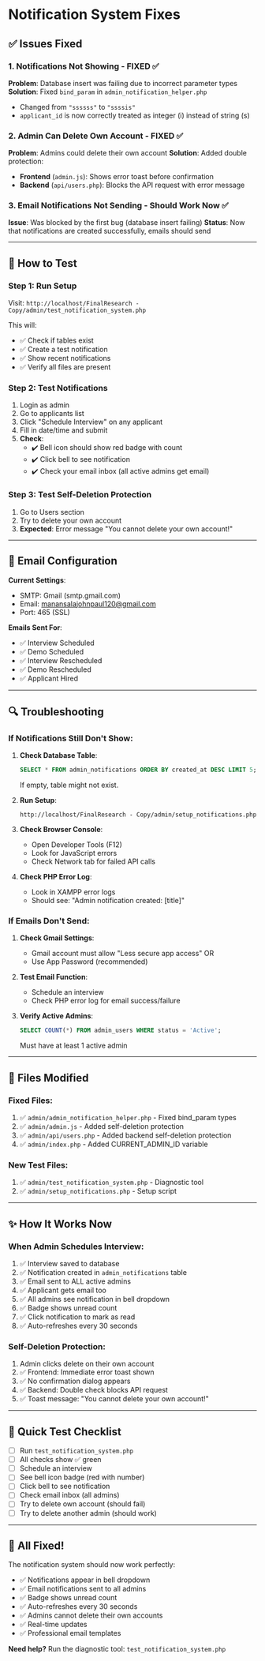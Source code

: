 # Notification System Fixes

## ✅ Issues Fixed

### 1. **Notifications Not Showing** - FIXED ✅
**Problem**: Database insert was failing due to incorrect parameter types
**Solution**: Fixed `bind_param` in `admin_notification_helper.php`
- Changed from `"ssssss"` to `"ssssis"` 
- `applicant_id` is now correctly treated as integer (i) instead of string (s)

### 2. **Admin Can Delete Own Account** - FIXED ✅
**Problem**: Admins could delete their own account
**Solution**: Added double protection:
- **Frontend** (`admin.js`): Shows error toast before confirmation
- **Backend** (`api/users.php`): Blocks the API request with error message

### 3. **Email Notifications Not Sending** - Should Work Now ✅
**Issue**: Was blocked by the first bug (database insert failing)
**Status**: Now that notifications are created successfully, emails should send

---

## 🧪 How to Test

### **Step 1: Run Setup**
Visit: `http://localhost/FinalResearch - Copy/admin/test_notification_system.php`

This will:
- ✅ Check if tables exist
- ✅ Create a test notification
- ✅ Show recent notifications
- ✅ Verify all files are present

### **Step 2: Test Notifications**
1. Login as admin
2. Go to applicants list
3. Click "Schedule Interview" on any applicant
4. Fill in date/time and submit
5. **Check**:
   - ✔️ Bell icon should show red badge with count
   - ✔️ Click bell to see notification
   - ✔️ Check your email inbox (all active admins get email)

### **Step 3: Test Self-Deletion Protection**
1. Go to Users section
2. Try to delete your own account
3. **Expected**: Error message "You cannot delete your own account!"

---

## 📧 Email Configuration

**Current Settings**:
- SMTP: Gmail (smtp.gmail.com)
- Email: manansalajohnpaul120@gmail.com
- Port: 465 (SSL)

**Emails Sent For**:
- ✅ Interview Scheduled
- ✅ Demo Scheduled
- ✅ Interview Rescheduled
- ✅ Demo Rescheduled
- ✅ Applicant Hired

---

## 🔍 Troubleshooting

### **If Notifications Still Don't Show**:

1. **Check Database Table**:
   ```sql
   SELECT * FROM admin_notifications ORDER BY created_at DESC LIMIT 5;
   ```
   If empty, table might not exist.

2. **Run Setup**:
   ```
   http://localhost/FinalResearch - Copy/admin/setup_notifications.php
   ```

3. **Check Browser Console**:
   - Open Developer Tools (F12)
   - Look for JavaScript errors
   - Check Network tab for failed API calls

4. **Check PHP Error Log**:
   - Look in XAMPP error logs
   - Should see: "Admin notification created: [title]"

### **If Emails Don't Send**:

1. **Check Gmail Settings**:
   - Gmail account must allow "Less secure app access" OR
   - Use App Password (recommended)

2. **Test Email Function**:
   - Schedule an interview
   - Check PHP error log for email success/failure

3. **Verify Active Admins**:
   ```sql
   SELECT COUNT(*) FROM admin_users WHERE status = 'Active';
   ```
   Must have at least 1 active admin

---

## 📁 Files Modified

### **Fixed Files**:
1. ✅ `admin/admin_notification_helper.php` - Fixed bind_param types
2. ✅ `admin/admin.js` - Added self-deletion protection
3. ✅ `admin/api/users.php` - Added backend self-deletion protection
4. ✅ `admin/index.php` - Added CURRENT_ADMIN_ID variable

### **New Test Files**:
1. ✅ `admin/test_notification_system.php` - Diagnostic tool
2. ✅ `admin/setup_notifications.php` - Setup script

---

## ✨ How It Works Now

### **When Admin Schedules Interview**:
1. ✅ Interview saved to database
2. ✅ Notification created in `admin_notifications` table
3. ✅ Email sent to ALL active admins
4. ✅ Applicant gets email too
5. ✅ All admins see notification in bell dropdown
6. ✅ Badge shows unread count
7. ✅ Click notification to mark as read
8. ✅ Auto-refreshes every 30 seconds

### **Self-Deletion Protection**:
1. Admin clicks delete on their own account
2. ✅ Frontend: Immediate error toast shown
3. ✅ No confirmation dialog appears
4. ✅ Backend: Double check blocks API request
5. ✅ Toast message: "You cannot delete your own account!"

---

## 🎯 Quick Test Checklist

- [ ] Run `test_notification_system.php`
- [ ] All checks show ✅ green
- [ ] Schedule an interview
- [ ] See bell icon badge (red with number)
- [ ] Click bell to see notification
- [ ] Check email inbox (all admins)
- [ ] Try to delete own account (should fail)
- [ ] Try to delete another admin (should work)

---

## 🎉 All Fixed!

The notification system should now work perfectly:
- ✅ Notifications appear in bell dropdown
- ✅ Email notifications sent to all admins
- ✅ Badge shows unread count
- ✅ Auto-refreshes every 30 seconds
- ✅ Admins cannot delete their own accounts
- ✅ Real-time updates
- ✅ Professional email templates

**Need help?** Run the diagnostic tool: `test_notification_system.php`
